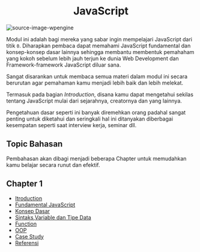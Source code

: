 <div style="text-align:center;">
  
# JavaScript

</div>

![source-image-wpengine](https://wpengine.com/wp-content/uploads/2021/07/jsheader-1024x535.png)

Modul ini adalah bagi mereka yang sabar ingin mempelajari JavaScript dari titik `0`. Diharapkan pembaca dapat memahami JavaScript fundamental dan konsep-konsep dasar lainnya sehingga membantu membentuk pemahaham yang kokoh sebelum lebih jauh terjun ke dunia Web Development dan Framework-framework JavaScript diluar sana.

Sangat disarankan untuk membaca semua materi dalam modul ini secara berurutan agar pemahaman kamu menjadi lebih baik dan lebih melekat.

Termasuk pada bagian *Introduction*, disana kamu dapat mengetahui sekilas tentang JavaScript mulai dari sejarahnya, creatornya dan yang lainnya.

Pengetahuan dasar seperti ini banyak diremehkan orang padahal sangat penting untuk diketahui dan seringkali hal ini ditanyakan diberbagai kesempatan seperti saat interview kerja, seminar dll.

## Topic Bahasan

Pembahasan akan dibagi menjadi beberapa Chapter untuk memudahkan kamu belajar secara runut dan efektif.

## Chapter 1

- [Itroduction](https://github.com/Pemrograman-Berbasis-Web/modul-pbw.github.io/blob/main/4-Modul%20JavaScript/1-Introduction/Readme.md)
- [Fundamental JavaScript](https://github.com/Pemrograman-Berbasis-Web/modul-pbw.github.io/blob/main/4-Modul%20JavaScript/2-Fundamental/Readme.md)
- [Konsep Dasar](https://github.com/Pemrograman-Berbasis-Web/modul-pbw.github.io/blob/main/4-Modul%20JavaScript/2-Fundamental/Konsep-Dasar/Readme.md)
- [Sintaks,Variable dan Tipe Data](https://github.com/Pemrograman-Berbasis-Web/modul-pbw.github.io/blob/main/4-Modul%20JavaScript/2-Fundamental/01%20-%20Sintaks-Variable%20dan%20Tipe%20Data.md)
- [Function](https://github.com/Pemrograman-Berbasis-Web/modul-pbw.github.io/blob/main/4-Modul%20JavaScript/2-Fundamental/02%20-%20Function.md)
- [OOP](https://github.com/Pemrograman-Berbasis-Web/modul-pbw.github.io/blob/main/4-Modul%20JavaScript/2-Fundamental/03%20-%20OOP.md)
- [Case Study](https://github.com/Pemrograman-Berbasis-Web/modul-pbw.github.io/blob/main/4-Modul%20JavaScript/2-Fundamental/04%20-%20Case%20Study.md)
- [Referensi](https://github.com/Pemrograman-Berbasis-Web/modul-pbw.github.io/blob/main/4-Modul%20JavaScript/Referensi.md)